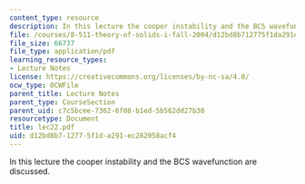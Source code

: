 ```yaml
---
content_type: resource
description: In this lecture the cooper instability and the BCS wavefunction are discussed.
file: /courses/8-511-theory-of-solids-i-fall-2004/d12bd8b712775f1da291ec282058acf4_lec22.pdf
file_size: 66737
file_type: application/pdf
learning_resource_types:
- Lecture Notes
license: https://creativecommons.org/licenses/by-nc-sa/4.0/
ocw_type: OCWFile
parent_title: Lecture Notes
parent_type: CourseSection
parent_uid: c7c5bcee-7362-6f08-b1ed-5b562dd27b30
resourcetype: Document
title: lec22.pdf
uid: d12bd8b7-1277-5f1d-a291-ec282058acf4
---
```

In this lecture the cooper instability and the BCS wavefunction are discussed.